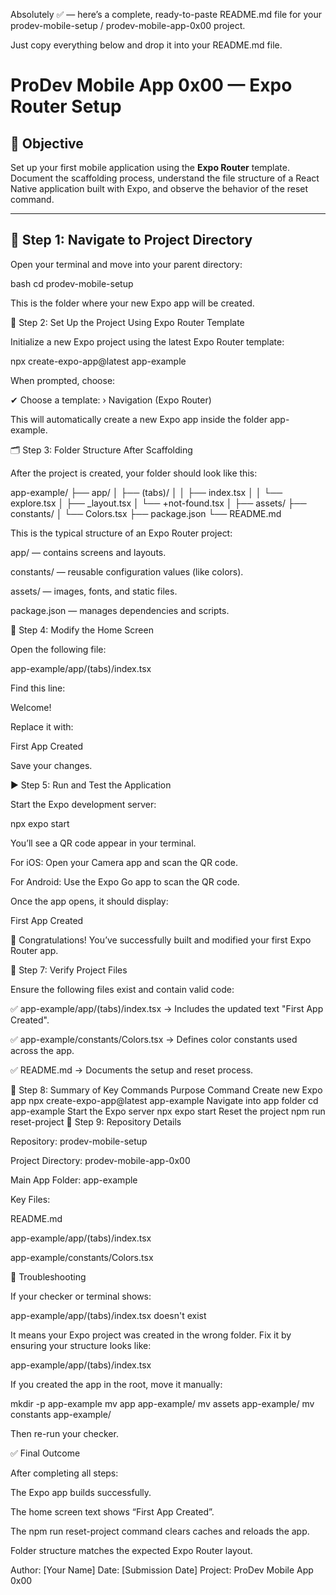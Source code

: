 Absolutely ✅ — here’s a complete, ready-to-paste README.md file for your prodev-mobile-setup / prodev-mobile-app-0x00 project.

Just copy everything below and drop it into your README.md file.

# ProDev Mobile App 0x00 — Expo Router Setup

## 📘 Objective
Set up your first mobile application using the **Expo Router** template.  
Document the scaffolding process, understand the file structure of a React Native application built with Expo, and observe the behavior of the reset command.

---

## 🧭 Step 1: Navigate to Project Directory

Open your terminal and move into your parent directory:

bash
cd prodev-mobile-setup


This is the folder where your new Expo app will be created.

🚀 Step 2: Set Up the Project Using Expo Router Template

Initialize a new Expo project using the latest Expo Router template:

npx create-expo-app@latest app-example


When prompted, choose:

✔ Choose a template: › Navigation (Expo Router)


This will automatically create a new Expo app inside the folder app-example.

🗂️ Step 3: Folder Structure After Scaffolding

After the project is created, your folder should look like this:

app-example/
├── app/
│   ├── (tabs)/
│   │   ├── index.tsx
│   │   └── explore.tsx
│   ├── _layout.tsx
│   └── +not-found.tsx
│
├── assets/
├── constants/
│   └── Colors.tsx
├── package.json
└── README.md


This is the typical structure of an Expo Router project:

app/ — contains screens and layouts.

constants/ — reusable configuration values (like colors).

assets/ — images, fonts, and static files.

package.json — manages dependencies and scripts.

📝 Step 4: Modify the Home Screen

Open the following file:

app-example/app/(tabs)/index.tsx


Find this line:

<Text style={styles.title}>Welcome!</Text>


Replace it with:

<Text style={styles.title}>First App Created</Text>


Save your changes.

▶️ Step 5: Run and Test the Application

Start the Expo development server:

npx expo start


You’ll see a QR code appear in your terminal.

For iOS: Open your Camera app and scan the QR code.

For Android: Use the Expo Go app to scan the QR code.

Once the app opens, it should display:

First App Created


🎉 Congratulations! You’ve successfully built and modified your first Expo Router app.


🧩 Step 7: Verify Project Files

Ensure the following files exist and contain valid code:

✅ app-example/app/(tabs)/index.tsx
→ Includes the updated text "First App Created".

✅ app-example/constants/Colors.tsx
→ Defines color constants used across the app.

✅ README.md
→ Documents the setup and reset process.

🧾 Step 8: Summary of Key Commands
Purpose	Command
Create new Expo app	npx create-expo-app@latest app-example
Navigate into app folder	cd app-example
Start the Expo server	npx expo start
Reset the project	npm run reset-project
🧱 Step 9: Repository Details

Repository: prodev-mobile-setup

Project Directory: prodev-mobile-app-0x00

Main App Folder: app-example

Key Files:

README.md

app-example/app/(tabs)/index.tsx

app-example/constants/Colors.tsx

🔧 Troubleshooting

If your checker or terminal shows:

app-example/app/(tabs)/index.tsx doesn't exist

It means your Expo project was created in the wrong folder.
Fix it by ensuring your structure looks like:

app-example/app/(tabs)/index.tsx


If you created the app in the root, move it manually:

mkdir -p app-example
mv app app-example/
mv assets app-example/
mv constants app-example/


Then re-run your checker.

✅ Final Outcome

After completing all steps:

The Expo app builds successfully.

The home screen text shows “First App Created”.

The npm run reset-project command clears caches and reloads the app.

Folder structure matches the expected Expo Router layout.

Author: [Your Name]
Date: [Submission Date]
Project: ProDev Mobile App 0x00